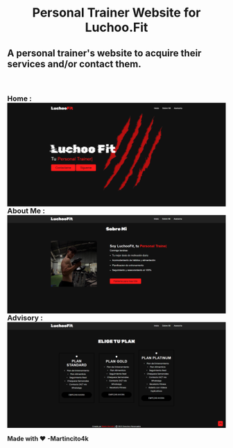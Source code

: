<p align = "center"><h1 align = "center" >Personal Trainer Website for Luchoo.Fit</h1></p>


## A personal trainer's website to acquire their services and/or contact them.

<br>
<h3>Home :
<br />
<img align="center" src="Asset/Mainpage.png"  />
<br>
About Me :
<br>
<img align="center" src="Asset/AboutMe.png"  />
<br />
Advisory : 
<br />
<img align ="center" src="Asset/Advisory.png" />
<br />
 </h3>

**Made with :heart:** 
              **-Martincito4k** 

